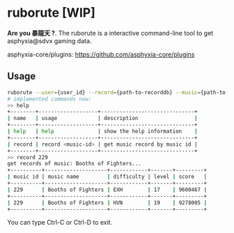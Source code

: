 # ruborute [WIP]

**Are you 暴龍天 ?**. The ruborute is a interactive command-line tool to get asphyxia@sdvx gaming data.

asphyxia-core/plugins: https://github.com/asphyxia-core/plugins

## Usage

```bash
ruborute --user={user_id} --record={path-to-recorddb} --music={path-to-musicdb}
# implemented commands now:
>> help
+--------+-------------------+------------------------------+
| name   | usage             | description                  |
+--------+-------------------+------------------------------+
| help   | help              | show the help information    |
+--------+-------------------+------------------------------+
| record | record <music-id> | get music record by music id |
+--------+-------------------+------------------------------+
>> record 229
get records of music: Booths of Fighters...
+----------+--------------------+------------+-------+---------+
| music id | music name         | difficulty | level | score   |
+----------+--------------------+------------+-------+---------+
| 229      | Booths of Fighters | EXH        | 17    | 9600467 |
+----------+--------------------+------------+-------+---------+
| 229      | Booths of Fighters | HVN        | 19    | 9278005 |
+----------+--------------------+------------+-------+---------+
```

You can type Ctrl-C or Ctrl-D to exit.

